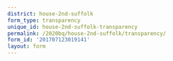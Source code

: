 ```yaml
---
district: house-2nd-suffolk
form_type: transparency
unique_id: house-2nd-suffolk-transparency
permalink: /2020bq/house-2nd-suffolk/transparency/
form_id: '201707123019141'
layout: form
---
```

